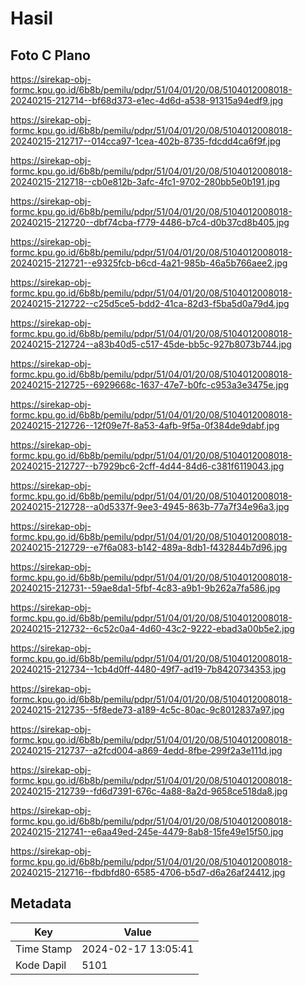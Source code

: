 # Hasil

## Foto C Plano

https://sirekap-obj-formc.kpu.go.id/6b8b/pemilu/pdpr/51/04/01/20/08/5104012008018-20240215-212714--bf68d373-e1ec-4d6d-a538-91315a94edf9.jpg

https://sirekap-obj-formc.kpu.go.id/6b8b/pemilu/pdpr/51/04/01/20/08/5104012008018-20240215-212717--014cca97-1cea-402b-8735-fdcdd4ca6f9f.jpg

https://sirekap-obj-formc.kpu.go.id/6b8b/pemilu/pdpr/51/04/01/20/08/5104012008018-20240215-212718--cb0e812b-3afc-4fc1-9702-280bb5e0b191.jpg

https://sirekap-obj-formc.kpu.go.id/6b8b/pemilu/pdpr/51/04/01/20/08/5104012008018-20240215-212720--dbf74cba-f779-4486-b7c4-d0b37cd8b405.jpg

https://sirekap-obj-formc.kpu.go.id/6b8b/pemilu/pdpr/51/04/01/20/08/5104012008018-20240215-212721--e9325fcb-b6cd-4a21-985b-46a5b766aee2.jpg

https://sirekap-obj-formc.kpu.go.id/6b8b/pemilu/pdpr/51/04/01/20/08/5104012008018-20240215-212722--c25d5ce5-bdd2-41ca-82d3-f5ba5d0a79d4.jpg

https://sirekap-obj-formc.kpu.go.id/6b8b/pemilu/pdpr/51/04/01/20/08/5104012008018-20240215-212724--a83b40d5-c517-45de-bb5c-927b8073b744.jpg

https://sirekap-obj-formc.kpu.go.id/6b8b/pemilu/pdpr/51/04/01/20/08/5104012008018-20240215-212725--6929668c-1637-47e7-b0fc-c953a3e3475e.jpg

https://sirekap-obj-formc.kpu.go.id/6b8b/pemilu/pdpr/51/04/01/20/08/5104012008018-20240215-212726--12f09e7f-8a53-4afb-9f5a-0f384de9dabf.jpg

https://sirekap-obj-formc.kpu.go.id/6b8b/pemilu/pdpr/51/04/01/20/08/5104012008018-20240215-212727--b7929bc6-2cff-4d44-84d6-c381f6119043.jpg

https://sirekap-obj-formc.kpu.go.id/6b8b/pemilu/pdpr/51/04/01/20/08/5104012008018-20240215-212728--a0d5337f-9ee3-4945-863b-77a7f34e96a3.jpg

https://sirekap-obj-formc.kpu.go.id/6b8b/pemilu/pdpr/51/04/01/20/08/5104012008018-20240215-212729--e7f6a083-b142-489a-8db1-f432844b7d96.jpg

https://sirekap-obj-formc.kpu.go.id/6b8b/pemilu/pdpr/51/04/01/20/08/5104012008018-20240215-212731--59ae8da1-5fbf-4c83-a9b1-9b262a7fa586.jpg

https://sirekap-obj-formc.kpu.go.id/6b8b/pemilu/pdpr/51/04/01/20/08/5104012008018-20240215-212732--6c52c0a4-4d60-43c2-9222-ebad3a00b5e2.jpg

https://sirekap-obj-formc.kpu.go.id/6b8b/pemilu/pdpr/51/04/01/20/08/5104012008018-20240215-212734--1cb4d0ff-4480-49f7-ad19-7b8420734353.jpg

https://sirekap-obj-formc.kpu.go.id/6b8b/pemilu/pdpr/51/04/01/20/08/5104012008018-20240215-212735--5f8ede73-a189-4c5c-80ac-9c8012837a97.jpg

https://sirekap-obj-formc.kpu.go.id/6b8b/pemilu/pdpr/51/04/01/20/08/5104012008018-20240215-212737--a2fcd004-a869-4edd-8fbe-299f2a3e111d.jpg

https://sirekap-obj-formc.kpu.go.id/6b8b/pemilu/pdpr/51/04/01/20/08/5104012008018-20240215-212739--fd6d7391-676c-4a88-8a2d-9658ce518da8.jpg

https://sirekap-obj-formc.kpu.go.id/6b8b/pemilu/pdpr/51/04/01/20/08/5104012008018-20240215-212741--e6aa49ed-245e-4479-8ab8-15fe49e15f50.jpg

https://sirekap-obj-formc.kpu.go.id/6b8b/pemilu/pdpr/51/04/01/20/08/5104012008018-20240215-212716--fbdbfd80-6585-4706-b5d7-d6a26af24412.jpg


## Metadata

| Key        | Value               |
| ---------- | ------------------- |
| Time Stamp | 2024-02-17 13:05:41 |
| Kode Dapil | 5101                |



